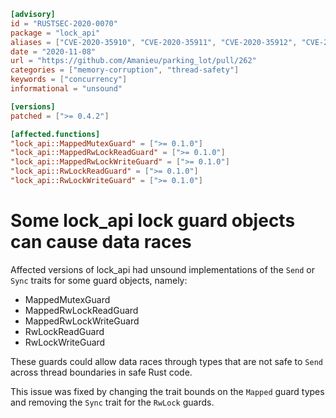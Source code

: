 ```toml
[advisory]
id = "RUSTSEC-2020-0070"
package = "lock_api"
aliases = ["CVE-2020-35910", "CVE-2020-35911", "CVE-2020-35912", "CVE-2020-35913", "CVE-2020-35914", "GHSA-5wg8-7c9q-794v", "GHSA-gmv4-vmx3-x9f3", "GHSA-hj9h-wrgg-hgmx", "GHSA-ppj3-7jw3-8vc4", "GHSA-vh4p-6j7g-f4j9"]
date = "2020-11-08"
url = "https://github.com/Amanieu/parking_lot/pull/262"
categories = ["memory-corruption", "thread-safety"]
keywords = ["concurrency"]
informational = "unsound"

[versions]
patched = [">= 0.4.2"]

[affected.functions]
"lock_api::MappedMutexGuard" = [">= 0.1.0"]
"lock_api::MappedRwLockReadGuard" = [">= 0.1.0"]
"lock_api::MappedRwLockWriteGuard" = [">= 0.1.0"]
"lock_api::RwLockReadGuard" = [">= 0.1.0"]
"lock_api::RwLockWriteGuard" = [">= 0.1.0"]
```

# Some lock_api lock guard objects can cause data races

Affected versions of lock_api had unsound implementations of the `Send` or
`Sync` traits for some guard objects, namely:

* MappedMutexGuard
* MappedRwLockReadGuard
* MappedRwLockWriteGuard
* RwLockReadGuard
* RwLockWriteGuard

These guards could allow data races through types that are not safe to `Send`
across thread boundaries in safe Rust code.

This issue was fixed by changing the trait bounds on the `Mapped` guard types
and removing the `Sync` trait for the `RwLock` guards.
